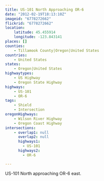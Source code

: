 ```yaml
---
title: US-101 North Approaching OR-6
date: "2012-02-19T18:13:10Z"
imageid: "6778272662"
flickrid: "6778272662"
location:
    latitude: 45.455914
    longitude: -123.843141
places: []
counties:
    - Tillamook County|Oregon|United States
countries:
    - United States
states:
    - Oregon|United States
highwaytypes:
    - US Highway
    - Oregon State Highway
highways:
    - US-101
    - OR-6
tags:
    - Shield
    - Intersection
oregonHighways:
    - Wilson River Highway
    - Oregon Coast Highway
intersections:
    - overlap1: null
      overlap2: null
      highways1:
        - US-101
      highways2:
        - OR-6

---
```

US-101 North approaching OR-6 east.